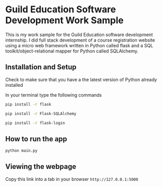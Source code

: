 # Guild Education Software Development Work Sample
This is my work sample for the Guild Education software development internship. I did full stack development of a course registration website using a micro web framework written in Python called flask and a SQL toolkit/object-relational mapper for Python called SQLAlchemy.

## Installation and Setup

Check to make sure that you have a the latest version of Python already installed

In your terminal type the following commands

```bash
pip install -r flask
```

```bash
pip install -r Flask-SQLAlchemy
```

```bash
pip install -r flask-login
```

## How to run the app

```bash
python main.py
```

## Viewing the webpage

Copy this link into a tab in your browser `http://127.0.0.1:5000`


